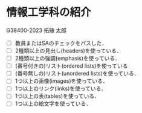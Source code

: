 # 情報工学科の紹介
G38400-2023 拓殖 太郎
<!-- Markdown記法を使って学科の紹介ページを作る -->


<!-- この部分より上に記述を追加して下のチェックボックスで確認する -->
- [ ] 教員またはSAのチェックをパスした．
- [ ] 2種類以上の見出し(headers)を使っている．
- [ ] 2種類以上の強調(emphasis)を使っている．
- [ ] (番号付きの)リスト(ordered lists)を使っている
- [ ] (番号無しの)リスト(unordered lists)を使っている．
- [ ] 1つ以上の画像(images)を使っている．
- [ ] 1つ以上のリンク(links)を使っている．
- [ ] 1つ以上の表(tables)を使っている．
- [ ] 1つ以上の絵文字を使っている．
